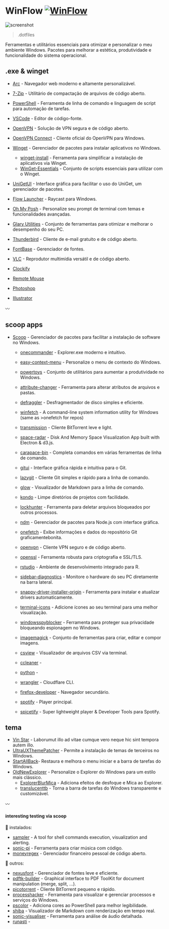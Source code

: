 # WinFlow [![WinFlow](C:/Users/Rose/Desktop/Repos/WinFlow/screenshot-2024-07-31-230415.png)](C:/Users/Rose/Desktop/Repos/WinFlow/screenshot-2024-07-31-230415.png)

![screenshot](C:/Users/Rose/Desktop/Repos/WinFlow/screenshot-2024-07-31-230819.png)

> .dotfiles

Ferramentas e utilitários essenciais para otimizar e personalizar o meu ambiente Windows.
Pacotes para melhorar a estética, produtividade e funcionalidade do sistema operacional.

## .exe & winget

-   [Arc](https://arc.net/) - Navegador web moderno e altamente personalizável.
-   [7-Zip](https://7-zip.org/) - Utilitário de compactação de arquivos de código aberto.
-   [PowerShell](https://learn.microsoft.com/pt-br/powershell/) - Ferramenta de linha de comando e linguagem de script para automação de tarefas.
-   [VSCode](https://code.visualstudio.com/) - Editor de código-fonte.
-   [OpenVPN](https://openvpn.net/) - Solução de VPN segura e de código aberto.
-   [OpenVPN Connect](https://openvpn.net/client/client-connect-vpn-for-windows/) - Cliente oficial do OpenVPN para Windows.
-   [Winget](https://learn.microsoft.com/pt-br/windows/package-manager/winget/) - Gerenciador de pacotes para instalar aplicativos no Windows.

    -   [winget-install](https://github.com/asheroto/winget-install) - Ferramenta para simplificar a instalação de aplicativos via Winget.
    -   [WinGet-Essentials](https://github.com/jjcarrier/PS-WinGet-Essentials) - Conjunto de scripts essenciais para utilizar com o Winget.

-   [UniGetUI](https://www.marticliment.com/unigetui/) - Interface gráfica para facilitar o uso do UniGet, um gerenciador de pacotes.
-   [Flow Launcher](https://www.flowlauncher.com/) - Raycast para Windows.
-   [Oh My Posh](https://ohmyposh.dev/) - Personalize seu prompt de terminal com temas e funcionalidades avançadas.
-   [Glary Utilities](https://www.glarysoft.com/) - Conjunto de ferramentas para otimizar e melhorar o desempenho do seu PC.
-   [Thunderbird](https://www.thunderbird.net/pt-BR/) - Cliente de e-mail gratuito e de código aberto.
-   [FontBase](https://fontba.se/) - Gerenciador de fontes.
-   [VLC](https://www.videolan.org/vlc/) - Reprodutor multimídia versátil e de código aberto.
-   [Clockify](https://app.clockify.me/en/login)
-   [Remote Mouse](https://www.remotemouse.net/)
-   [Photoshop](https://www.adobe.com/br/products/photoshop.html)
-   [Illustrator](https://www.adobe.com/br/products/illustrator.html)

:wavy_dash:

## scoop apps

-   [Scoop](https://github.com/ThomasNieto/Scoop) - Gerenciador de pacotes para facilitar a instalação de software no Windows.

    -   [onecommander](https://www.onecommander.com/) - Explorer.exe moderno e intuitivo.
    -   [easy-context-menu](https://www.sordum.org/7615/easy-context-menu-v1-6/) - Personalize o menu de contexto do Windows.
    -   [powertoys](https://github.com/microsoft/PowerToys) - Conjunto de utilitários para aumentar a produtividade no Windows.
    -   [attribute-changer](https://www.petges.lu/) - Ferramenta para alterar atributos de arquivos e pastas.
    -   [defraggler](https://www.ccleaner.com/defraggler) - Desfragmentador de disco simples e eficiente.
    -   [winfetch](https://github.com/lptstr/winfetch) - A command-line system information utility for Windows (same as >onefetch for repos)
    -   [transmission](https://transmissionbt.com/) - Cliente BitTorrent leve e light.
    -   [space-radar](https://github.com/zz85/space-radar) - Disk And Memory Space Visualization App built with Electron & d3.js.

    -   [carapace-bin](https://carapace-sh.github.io/carapace-bin/carapace-bin.html) - Completa comandos em várias ferramentas de linha de comando.
    -   [gitui](https://github.com/extrawurst/gitui) - Interface gráfica rápida e intuitiva para o Git.
    -   [lazygit](https://github.com/jesseduffield/lazygit) - Cliente Git simples e rápido para a linha de comando.
    -   [glow](https://github.com/charmbracelet/glow) - Visualizador de Markdown para a linha de comando.
    -   [kondo](https://github.com/tbillington/kondo) - Limpe diretórios de projetos com facilidade.
    -   [lockhunter](https://lockhunter.com/) - Ferramenta para deletar arquivos bloqueados por outros processos.
    -   [ndm](https://github.com/720kb/ndm) - Gerenciador de pacotes para Node.js com interface gráfica.
    -   [onefetch](https://github.com/o2sh/onefetch?tab=readme-ov-file) - Exibe informações e dados do repositório Git graficamentebonita.
    -   [openvpn](https://openvpn.net/) - Cliente VPN seguro e de código aberto.
    -   [openssl](https://github.com/o2sh/onefetch?tab=readme-ov-file) - Ferramenta robusta para criptografia e SSL/TLS.
    -   [rstudio](https://posit.co/products/open-source/rstudio/) - Ambiente de desenvolvimento integrado para R.
    -   [sidebar-diagnostics](https://github.com/ArcadeRenegade/SidebarDiagnostics) - Monitore o hardware do seu PC diretamente na barra lateral.
    -   [snappy-driver-installer-origin](https://www.snappy-driver-installer.org/) - Ferramenta para instalar e atualizar drivers automaticamente.
    -   [terminal-icons](https://github.com/devblackops/Terminal-Icons) - Adicione ícones ao seu terminal para uma melhor visualização.
    -   [windowsspyblocker](https://crazymax.dev/WindowsSpyBlocker/download/) - Ferramenta para proteger sua privacidade bloqueando espionagem no Windows.
    -   [imagemagick](https://imagemagick.org/) - Conjunto de ferramentas para criar, editar e compor imagens.
    -   [csview](https://github.com/wfxr/csview) - Visualizador de arquivos CSV via terminal.
    -   [ccleaner](https://www.ccleaner.com/ccleaner) -
    -   [python](https://www.python.org/) -
    -   [wrangler](https://developers.cloudflare.com/workers/tooling/wrangler) - Cloudflare CLI.
    -   [firefox-developer](https://www.mozilla.org/en-US/firefox/developer/) - Navegador secundário.
    -   [spotify](https://www.spotify.com/) - Player principal.
    -   [spicetify](https://spicetify.app/docs/advanced-usage/installation) - Super lightweight player & Developer Tools para Spotify.

## tema

-   [Vin Star](https://www.vinstartheme.com/) - Laborumut illo ad vitae cumque vero neque hic sint tempora autem illo.
-   [UltraUXThemePatcher](https://www.ultrauxthemepatcher.com/) - Permite a instalação de temas de terceiros no Windows.
-   [StartAllBack](https://www.startallback.com/)- Restaura e melhora o menu iniciar e a barra de tarefas do Windows.
-   [OldNewExplorer](https://learn.microsoft.com/pt-br/powershell/) - Personalize o Explorer do Windows para um estilo mais clássico.
    -   [ExplorerBlurMica](https://github.com/Maplespe/ExplorerBlurMica) - Adiciona efeitos de desfoque e Mica ao Explorer.
    -   [translucenttb](https://github.com/TranslucentTB/TranslucentTB) - Torna a barra de tarefas do Windows transparente e customizável.

:wavy_dash:

#### interesting testing via scoop

:ghost: instalados:

   - [sampler](https://github.com/sqshq/sampler?tab=readme-ov-file) - A tool for shell commands execution, visualization and alerting.
   - [sonic-pi](https://sonic-pi.net/) - Ferramenta para criar música com código.
   - [moneyregex](https://moneymanagerex.org/) - Gerenciador financeiro pessoal de código aberto.

:raising_hand: outros:
- [nexusfont](https://www.xiles.app/) - Gerenciador de fontes leve e eficiente.
- [pdftk-builder](https://pdftk-builder-enhanced.sourceforge.io/) - Graphical interface to PDF ToolKit for document manipulation (merge, split, ...).
 - [picotorrent](https://github.com/picotorrent/picotorrent) - Cliente BitTorrent pequeno e rápido.
 - [processhacker](https://processhacker.sourceforge.io/) - Ferramenta para visualizar e gerenciar processos e serviços do Windows.
 - [pscolor](https://github.com/Davlind/PSColor?tab=readme-ov-file) - Adiciona cores ao PowerShell para melhor legibilidade.
 - [shiba](https://github.com/rhysd/Shiba) - Visualizador de Markdown com renderização em tempo real.
 - [sonic-visualiser](https://www.sonicvisualiser.org/) - Ferramenta para análise de áudio detalhada.
 - [runasti](https://github.com/jschicht/RunAsTI) -

<!-- ## License

[![CC0](https://licensebuttons.net/p/zero/1.0/88x31.png)](https://creativecommons.org/publicdomain/zero/1.0/) -->
